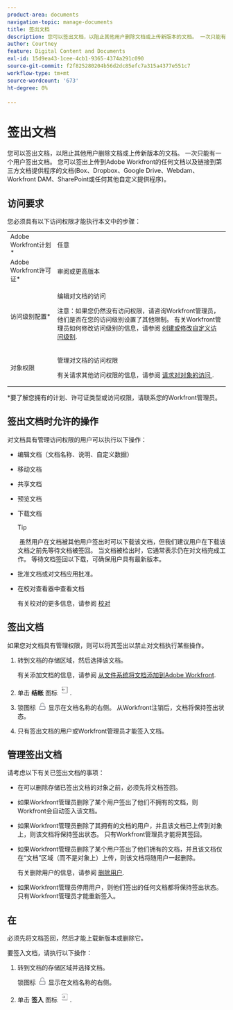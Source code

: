 ```yaml
---
product-area: documents
navigation-topic: manage-documents
title: 签出文档
description: 您可以签出文档，以阻止其他用户删除文档或上传新版本的文档。 一次只能有一个用户签出文档。 您可以签出上传到Adobe Workfront的任何文档以及链接到第三方文档提供程序的文档(Box、Dropbox、Google Drive、Webdam、Workfront DAM、SharePoint或任何其他自定义提供程序)。
author: Courtney
feature: Digital Content and Documents
exl-id: 15d9ea43-1cee-4cb1-9365-4374a291c090
source-git-commit: f2f825280204b56d2dc85efc7a315a4377e551c7
workflow-type: tm+mt
source-wordcount: '673'
ht-degree: 0%

---
```


# 签出文档

您可以签出文档，以阻止其他用户删除文档或上传新版本的文档。 一次只能有一个用户签出文档。 您可以签出上传到Adobe Workfront的任何文档以及链接到第三方文档提供程序的文档(Box、Dropbox、Google Drive、Webdam、Workfront DAM、SharePoint或任何其他自定义提供程序)。 

## 访问要求

您必须具有以下访问权限才能执行本文中的步骤：

<table style="table-layout:auto"> 
 <col> 
 <col> 
 <tbody> 
  <tr> 
   <td role="rowheader">Adobe Workfront计划*</td> 
   <td> <p>任意</p> </td> 
  </tr> 
  <tr> 
   <td role="rowheader">Adobe Workfront许可证*</td> 
   <td> <p>审阅或更高版本</p> </td> 
  </tr> 
  <tr> 
   <td role="rowheader">访问级别配置*</td> 
   <td> <p>编辑对文档的访问</p> <p>注意：如果您仍然没有访问权限，请咨询Workfront管理员，他们是否在您的访问级别设置了其他限制。 有关Workfront管理员如何修改访问级别的信息，请参阅 <a href="../../administration-and-setup/add-users/configure-and-grant-access/create-modify-access-levels.md" class="MCXref xref">创建或修改自定义访问级别</a>.</p> </td> 
  </tr> 
  <tr> 
   <td role="rowheader">对象权限</td> 
   <td> <p>管理对文档的访问权限</p> <p>有关请求其他访问权限的信息，请参阅 <a href="../../workfront-basics/grant-and-request-access-to-objects/request-access.md" class="MCXref xref">请求对对象的访问 </a>.</p> </td> 
  </tr> 
 </tbody> 
</table>

&#42;要了解您拥有的计划、许可证类型或访问权限，请联系您的Workfront管理员。

## 签出文档时允许的操作

对文档具有管理访问权限的用户可以执行以下操作：

* 编辑文档（文档名称、说明、自定义数据）
* 移动文档
* 共享文档
* 预览文档
* 下载文档

   >[!TIP]
   >
   > 虽然用户在文档被其他用户签出时可以下载该文档，但我们建议用户在下载该文档之前先等待文档被签回。 当文档被检出时，它通常表示仍在对文档完成工作。 等待文档签回以下载，可确保用户具有最新版本。

* 批准文档或对文档应用批准。
* 在校对查看器中查看文档

   有关校对的更多信息，请参阅 [校对](../../review-and-approve-work/proofing/proofing.md)

## 签出文档

如果您对文档具有管理权限，则可以将其签出以禁止对文档执行某些操作。 

1. 转到文档的存储区域，然后选择该文档。 

   有关添加文档的信息，请参阅 [从文件系统将文档添加到Adobe Workfront](../../documents/adding-documents-to-workfront/add-documents-from-file-system.md).

1. 单击 **结帐** 图标 ![](assets/check-out-25x23.png).

1. 锁图标 ![](assets/lock-icon-locked-qs.png) 显示在文档名称的右侧。 从Workfront注销后，文档将保持签出状态。
1. 只有签出文档的用户或Workfront管理员才能签入文档。

## 管理签出文档

请考虑以下有关已签出文档的事项：

* 在可以删除存储已签出文档的对象之前，必须先将文档签回。 
* 如果Workfront管理员删除了某个用户签出了他们不拥有的文档，则Workfront会自动签入该文档。
* 如果Workfront管理员删除了其拥有的文档的用户，并且该文档已上传到对象上，则该文档将保持签出状态。 只有Workfront管理员才能将其签回。
* 如果Workfront管理员删除了某个用户签出了他们拥有的文档，并且该文档仅在“文档”区域（而不是对象上）上传，则该文档将随用户一起删除。

   有关删除用户的信息，请参阅 [删除用户](../../administration-and-setup/add-users/create-and-manage-users/delete-a-user.md).

* 如果Workfront管理员停用用户，则他们签出的任何文档都将保持签出状态。 只有Workfront管理员才能重新签入。 

## 在

必须先将文档签回，然后才能上载新版本或删除它。 

要签入文档，请执行以下操作：

1. 转到文档的存储区域并选择文档。 

   锁图标 ![](assets/lock-icon-locked-qs.png) 显示在文档名称的右侧。

1. 单击 **签入** 图标 ![](assets/check-in-25x22.png).
